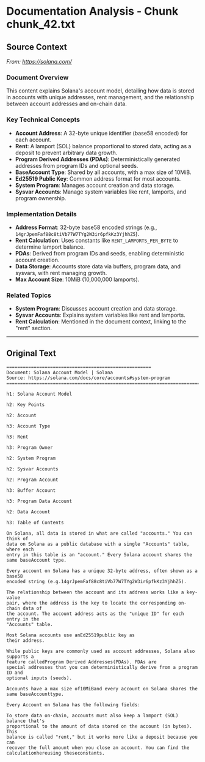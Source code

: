 # Documentation Analysis - Chunk chunk_42.txt

## Source Context
*From: https://solana.com/*

### Document Overview  
This content explains Solana's account model, detailing how data is stored in accounts with unique addresses, rent management, and the relationship between account addresses and on-chain data.  

### Key Technical Concepts  
- **Account Address**: A 32-byte unique identifier (base58 encoded) for each account.  
- **Rent**: A lamport (SOL) balance proportional to stored data, acting as a deposit to prevent arbitrary data growth.  
- **Program Derived Addresses (PDAs)**: Deterministically generated addresses from program IDs and optional seeds.  
- **BaseAccount Type**: Shared by all accounts, with a max size of 10MiB.  
- **Ed25519 Public Key**: Common address format for most accounts.  
- **System Program**: Manages account creation and data storage.  
- **Sysvar Accounts**: Manage system variables like rent, lamports, and program ownership.  

### Implementation Details  
- **Address Format**: 32-byte base58 encoded strings (e.g., `14grJpemFaf88c8tiVb77W7TYg2W3ir6pfkKz3YjhhZ5`).  
- **Rent Calculation**: Uses constants like `RENT_LAMPORTS_PER_BYTE` to determine lamport balance.  
- **PDAs**: Derived from program IDs and seeds, enabling deterministic account creation.  
- **Data Storage**: Accounts store data via buffers, program data, and sysvars, with rent managing growth.  
- **Max Account Size**: 10MiB (10,000,000 lamports).  

### Related Topics  
- **System Program**: Discusses account creation and data storage.  
- **Sysvar Accounts**: Explains system variables like rent and lamports.  
- **Rent Calculation**: Mentioned in the document context, linking to the "rent" section.

---

## Original Text
```
=====================================================
Document: Solana Account Model | Solana
Source: https://solana.com/docs/core/accounts#system-program
================================================================================

h1: Solana Account Model

h2: Key Points

h2: Account

h3: Account Type

h3: Rent

h3: Program Owner

h2: System Program

h2: Sysvar Accounts

h2: Program Account

h3: Buffer Account

h3: Program Data Account

h2: Data Account

h3: Table of Contents

On Solana, all data is stored in what are called "accounts." You can think of
data on Solana as a public database with a single "Accounts" table, where each
entry in this table is an "account." Every Solana account shares the same baseAccount type.

Every account on Solana has a unique 32-byte address, often shown as a base58
encoded string (e.g.14grJpemFaf88c8tiVb77W7TYg2W3ir6pfkKz3YjhhZ5).

The relationship between the account and its address works like a key-value
pair, where the address is the key to locate the corresponding on-chain data of
the account. The account address acts as the "unique ID" for each entry in the
"Accounts" table.

Most Solana accounts use anEd25519public key as
their address.

While public keys are commonly used as account addresses, Solana also supports a
feature calledProgram Derived Addresses(PDAs). PDAs are
special addresses that you can deterministically derive from a program ID and
optional inputs (seeds).

Accounts have a max size of10MiBand every account on Solana shares the same baseAccounttype.

Every Account on Solana has the following fields:

To store data on-chain, accounts must also keep a lamport (SOL) balance that's
proportional to the amount of data stored on the account (in bytes). This
balance is called "rent," but it works more like a deposit because you can
recover the full amount when you close an account. You can find the calculationhereusing theseconstants.

```